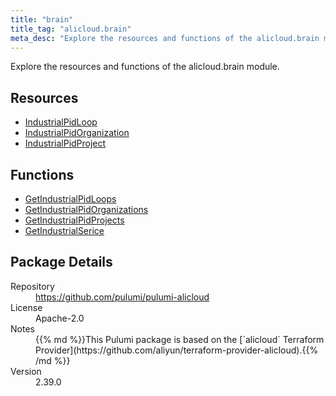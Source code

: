 ```yaml
---
title: "brain"
title_tag: "alicloud.brain"
meta_desc: "Explore the resources and functions of the alicloud.brain module."
---
```


<!-- WARNING: this file was generated by Pulumi Docs Generator. -->
<!-- Do not edit by hand unless you're certain you know what you are doing! -->

Explore the resources and functions of the alicloud.brain module.

<h2 id="resources">Resources</h2>
<ul class="api">
    <li><a href="industrialpidloop" title="IndustrialPidLoop"><span class="symbol resource"></span>IndustrialPidLoop</a></li>
    <li><a href="industrialpidorganization" title="IndustrialPidOrganization"><span class="symbol resource"></span>IndustrialPidOrganization</a></li>
    <li><a href="industrialpidproject" title="IndustrialPidProject"><span class="symbol resource"></span>IndustrialPidProject</a></li>
</ul>

<h2 id="functions">Functions</h2>
<ul class="api">
    <li><a href="getindustrialpidloops" title="GetIndustrialPidLoops"><span class="symbol function"></span>GetIndustrialPidLoops</a></li>
    <li><a href="getindustrialpidorganizations" title="GetIndustrialPidOrganizations"><span class="symbol function"></span>GetIndustrialPidOrganizations</a></li>
    <li><a href="getindustrialpidprojects" title="GetIndustrialPidProjects"><span class="symbol function"></span>GetIndustrialPidProjects</a></li>
    <li><a href="getindustrialserice" title="GetIndustrialSerice"><span class="symbol function"></span>GetIndustrialSerice</a></li>
</ul>

<h2 id="package-details">Package Details</h2>
<dl class="package-details">
	<dt>Repository</dt>
	<dd><a href="https://github.com/pulumi/pulumi-alicloud">https://github.com/pulumi/pulumi-alicloud</a></dd>
	<dt>License</dt>
	<dd>Apache-2.0</dd>
	<dt>Notes</dt>
	<dd>{{% md %}}This Pulumi package is based on the [`alicloud` Terraform Provider](https://github.com/aliyun/terraform-provider-alicloud).{{% /md %}}</dd>
	<dt>Version</dt>
	<dd>2.39.0</dd>
</dl>

